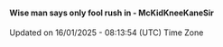 #### Wise man says only fool rush in - McKidKneeKaneSir
Updated on 16/01/2025 - 08:13:54 (UTC) Time Zone
